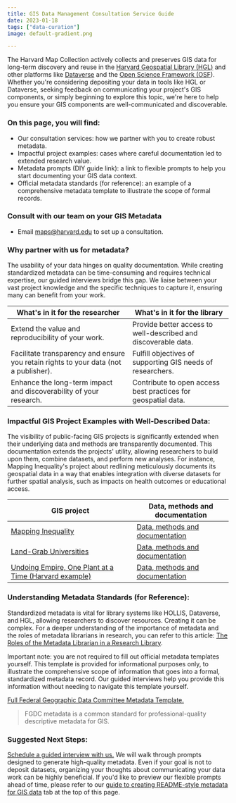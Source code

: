```yaml
---
title: GIS Data Management Consultation Service Guide
date: 2023-01-18
tags: ["data-curation"]
image: default-gradient.png

---
```


<p>The Harvard Map Collection actively collects and preserves GIS data for long-term discovery and reuse in the <a href="https://library.harvard.edu/services-tools/harvard-geospatial-library" target="_blank">Harvard Geospatial Library (HGL)</a> and other platforms like <a href="https://dataverse.harvard.edu/" target="_blank">Dataverse</a> and the <a href="https://library.harvard.edu/services-tools/open-science-framework" target="_blank">Open Science Framework (OSF</a>). Whether you&#39;re considering depositing your data in tools like HGL or Dataverse, seeking feedback on communicating your project&#39;s GIS components, or simply beginning to explore this topic, we&#39;re here to help you ensure your GIS components are well-communicated and discoverable.</p>

<h3 id="on-this-page-you-will-find">On this page, you will find:</h3>

<ul>
	<li>Our consultation services: how we partner with you to create robust metadata.</li>
	<li>Impactful project examples: cases where careful documentation led to extended research value.</li>
	<li>Metadata prompts (DIY guide link): a link to flexible prompts to help you start documenting your GIS data context.</li>
	<li>Official metadata standards (for reference): an example of a comprehensive metadata template to illustrate the scope of formal records.</li>
</ul>

<div class="callout-box">
<h3>Consult with our team on your GIS Metadata</h3>

<ul>
	<li>Email <a href="mailto:maps@harvard.edu">maps@harvard.edu</a> to set up a consultation.</li>
</ul>
</div>

<h3>Why partner with us for metadata?</h3>

<p>The usability of your data hinges on quality documentation. While creating standardized metadata can be time-consuming and requires technical expertise, our guided interviews bridge this gap. We liaise between your vast project knowledge and the specific techniques to capture it, ensuring many can benefit from your work.</p>

<table>
	<thead>
		<tr>
			<th>What&#39;s in it for the researcher</th>
			<th>What&#39;s in it for the library</th>
		</tr>
	</thead>
	<tbody>
		<tr>
			<td>Extend the value and reproducibility of your work.</td>
			<td>Provide better access to well-described and discoverable data.</td>
		</tr>
		<tr>
			<td>Facilitate transparency and ensure you retain rights to your data (not a publisher).</td>
			<td>Fulfill objectives of supporting GIS needs of researchers.</td>
		</tr>
		<tr>
			<td>Enhance the long-term impact and discoverability of your research.</td>
			<td>Contribute to open access best practices for geospatial data.</td>
		</tr>
	</tbody>
</table>

<h3>Impactful GIS Project Examples with Well-Described Data:</h3>

<p>The visibility of public-facing GIS projects is significantly extended when their underlying data and methods are transparently documented. This documentation extends the projects&#39; utility, allowing researchers to build upon them, combine datasets, and perform new analyses. For instance, Mapping Inequality&#39;s project about redlining meticulously documents its geospatial data in a way that enables integration with diverse datasets for further spatial analysis, such as impacts on health outcomes or educational access.</p>

<table>
	<thead>
		<tr>
			<th>GIS project</th>
			<th>Data, methods and documentation</th>
		</tr>
	</thead>
	<tbody>
		<tr>
			<td><a href="https://dsl.richmond.edu/panorama/redlining/#loc=5/39.1/-94.58" target="_blank">Mapping Inequality</a></td>
			<td><a href="https://dsl.richmond.edu/panorama/redlining/#loc=5/39.1/-94.58&amp;text=downloads" target="_blank">Data, methods and documentation</a></td>
		</tr>
		<tr>
			<td><a href="https://www.landgrabu.org/" target="_blank">Land-Grab Universities</a></td>
			<td><a href="https://github.com/HCN-Digital-Projects/landgrabu-data" target="_blank">Data, methods and documentation</a></td>
		</tr>
		<tr>
			<td><a href="https://daviscenter.fas.harvard.edu/insights/undoing-empire-one-plant-time" target="_blank">Undoing Empire, One Plant at a Time (Harvard example)</a></td>
			<td><a href="https://hgl.harvard.edu/catalog/harvard-imperiia-odessa-flora-sites-lines" target="_blank">Data, methods and documentation</a></td>
		</tr>
	</tbody>
</table>

<h3>Understanding Metadata Standards (for Reference):</h3>

<p>Standardized metadata is vital for library systems like HOLLIS, Dataverse, and HGL, allowing researchers to discover resources. Creating it can be complex. For a deeper understanding of the importance of metadata and the roles of metadata librarians in research, you can refer to this article: <a href="https://journals.ala.org/index.php/lrts/article/view/4906/5926" target="_blank">The Roles of the Metadata Librarian in a Research Library</a>.</p>

<p>Important note: you are not required to fill out official metadata templates yourself. This template is provided for informational purposes only, to illustrate the comprehensive scope of information that goes into a formal, standardized metadata record. Our guided interviews help you provide this information without needing to navigate this template yourself.</p>

<p><a href="https://mapping.share.library.harvard.edu/resources/researchers-handbook/long-term-preservation/media/FGDC-Metadata-Template.xlsx" target="_blank">Full Federal Geographic Data Committee Metadata Template.</a></p>

> FGDC metadata is a common standard for professional-quality descriptive metadata for GIS.

<h3>Suggested Next Steps:</h3>

<p><a href="https://outlook.office365.com/book/HarvardMapCollection1@HU.onmicrosoft.com/?ismsaljsauthenabled=true" target="_blank">Schedule a guided interview with us.</a> We will walk through prompts designed to generate high-quality metadata. Even if your goal is not to deposit datasets, organizing your thoughts about communicating your data work can be highly beneficial. If you&#39;d like to preview our flexible prompts ahead of time, please refer to our <a href="https://guides.library.harvard.edu/c.php?g=1477394&amp;p=11028788" target="_blank">guide to creating README-style metadata for GIS data</a> tab at the top of this page.</p>

